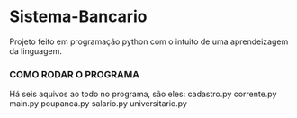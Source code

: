 # Sistema-Bancario

Projeto feito em programação python com o intuito de uma aprendeizagem da linguagem.

### COMO RODAR O PROGRAMA

Há seis aquivos ao todo no programa, são eles:
 cadastro.py
 corrente.py
 main.py 
 poupanca.py
 salario.py
 universitario.py

